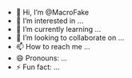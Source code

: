 - 👋 Hi, I’m @MacroFake
- 👀 I’m interested in ...
- 🌱 I’m currently learning ...
- 💞️ I’m looking to collaborate on ...
- 📫 How to reach me ...
- 😄 Pronouns: ...
- ⚡ Fun fact: ...

<!---
MacroFake/MacroFake is a ✨ special ✨ repository because its `README.md` (this file) appears on your GitHub profile.
You can click the Preview link to take a look at your changes.
--->
